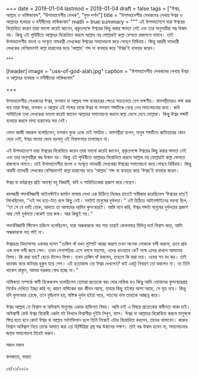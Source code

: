 +++
date = 2019-01-04
lastmod = 2019-01-04
draft = false
tags = ["ঈশ্বর, আল্লাহ ও নাস্তিক্যবাদ", "উপমহাদেশীয় লেখক", "মুক্ত দর্শন"]
title = "উপমহাদেশীয় লেখকদের লেখায় ঈশ্বর ও আল্লাহর ব্যবহার ও মনীষীদের নাস্তিক্যবাদ"
math = true
summary = """
এই উপমহাদেশে যারা ঈশ্বরের বিরোধিতা করেন তারা ভালো করেই জানেন, প্রকৃতপক্ষে ঈশ্বরের কিছু করার ক্ষমতা নেই এবং তার অনুসারীরা বদ্ধ উন্মাদ নয়। কিন্তু এই পৃথিবীতে আল্লাহর বিরোধিতা করলে আল্লাহ নয় মোল্লারাই কল্লা ফেলতে রাজপথে নামবে। তাই উপমহাদেশীয় বাংলা ও সংস্কৃত নামধারী লেখকেরা ঈশ্বরের সমালোচনা করে গেছেন নির্দ্বিধায়। কিন্তু আরবী নামধারী লেখকের বেশিরভাগই কল্লা হারানোর ভয়ে 'আল্লাহ' শব্দ না ব্যবহার করে 'ঈশ্বর'ই ব্যবহার করেন। 

"""

[header]
image = "use-of-god-alah.jpg"
caption = "উপমহাদেশীয় লেখকদের লেখায় ঈশ্বর ও আল্লাহর ব্যবহার ও মনীষীদের নাস্তিক্যবাদ"

+++

উপমহাদেশীয় লেখকদের ঈশ্বর, ভগবান বা আল্লাহ শব্দ ব্যবহারের ক্ষেত্রে সচেতনতা বেশ লক্ষণীয়। বামপন্থীদেরও লক্ষ করা যায় তারা ঈশ্বর, ভগবান ও আল্লাহ এই শব্দের মাঝে ঈশ্বর বা ভগবান শব্দটিকে বেছে নেন সমালোচনার জন্য। কবি সাহিত্যিক তথা লেখকেরা ভালো করেই জানেন আল্লাহর সমালোচনা করলে কল্লা ফেলে দেবে মোল্লারা। কিন্তু ঈশ্বর শব্দটি ব্যবহার করলে মাথা হারানোর ভয় নেই।

যেমন কাজী নজরুল বলেছিলেন, ভগবান বুকে একে দেই পদচিহ্ন। বামপন্থীরা বলেন, মানুষ শব্দটিতে কাটাতারের কোন বেড়া নেই, ঈশ্বর নামের কোন বড়বাবু এই বিশ্বসংসার চালাচ্ছেন না।

এই উপমহাদেশে যারা ঈশ্বরের বিরোধিতা করেন তারা ভালো করেই জানেন, প্রকৃতপক্ষে ঈশ্বরের কিছু করার ক্ষমতা নেই এবং তার অনুসারীরা বদ্ধ উন্মাদ নয়। কিন্তু এই পৃথিবীতে আল্লাহর বিরোধিতা করলে আল্লাহ নয় মোল্লারাই কল্লা ফেলতে রাজপথে নামবে। তাই উপমহাদেশীয় বাংলা ও সংস্কৃত নামধারী লেখকেরা ঈশ্বরের সমালোচনা করে গেছেন নির্দ্বিধায়। কিন্তু আরবী নামধারী লেখকের বেশিরভাগই কল্লা হারানোর ভয়ে 'আল্লাহ' শব্দ না ব্যবহার করে 'ঈশ্বর'ই ব্যবহার করেন।

ঈশ্বর বা ধর্মগ্রন্থের প্রতি অনাস্থা বহু বিজ্ঞানী, কবি ও সাহিত্যিকেরা প্রকাশ করে গেছেন।

কালজয়ী পদার্থবিজ্ঞানী আইনস্টাইন জার্মান ভাষায় লেখা এক চিঠিতে নিজের হাতেই অস্বীকার করেছিলেন ‘ঈশ্বরের হাত’! লিখেছিলেন, ‘‘ওই সব হাত-টাত বলে কিছু নেই। সবটাই মানুষের দুর্বলতা।’’ ওই চিঠিতে আইনস্টাইনের বক্তব্য ছিল, ‘‘তা সে যে ধর্মই হোক, আদতে তা আমাদের আদিম কুসংস্কারই। আমি মনে করি, ঈশ্বর শব্দটা মানুষের দুর্বলতার প্রকাশ আর সেই দুর্বলতা থেকেই তার জন্ম। আর কিছুই নয়।’’ 

পদার্থবিজ্ঞানী স্টিফেন হকিংস বলেছিলেন, যারা অন্ধকারকে ভয় পায় তারাই কেবলমাত্র বিভিন্ন ধর্মে বিশ্বাস করে, আমি অন্ধকারকে ভয় পাই না।

ঈশ্বরচন্দ্র বিদ্যাসাগর একবার বলেন "চেঙ্গিস খাঁ যখন লুটপাট আরম্ভ করলে তখন অনেক লোককে বন্দী করলে; ক্রমে প্রায় এক লক্ষ বন্দী জমে গেল। তখন সেনাপতিরা এসে বললে মহাশয়, এদের খাওয়াবে কে? সঙ্গে এদের রাখলে আমাদের বিপদ। কি করা যায়? ছেড়ে দিলেও বিপদ। তখন চেঙ্গিস খাঁ বললেন, তাহলে কি করা যায়। ওদের সব বধ কর। তাই কচাকচ করে কাটবার হুকুম হয়ে গেল। এই হত্যাকান্ড তো ঈশ্বর দেখলেন? কই একটু নিবারণ তো করলেন না। তা তিনি থাকেন থাকুন, আমার দরকার বোধ হচ্ছে না।"

নাস্তিকতা সম্পর্কে স্বামী বিকেকনন্দ বলেছিলেন তোমরা প্রত্যেকে বরং ঘোর নাস্তিক হও কিন্তু আমি তোমাদের কুসংস্কারগ্রস্থ নির্বোধ দেখিতে ইচ্ছা করি না; কারণ নাস্তিকের বরং জীবন আছে, তাহার কিছু হইবার আশা আছে, সে মৃত নহে। কিন্তু যদি কুসংস্কার ঢোকে, তবে বুদ্ধিনাশ হয়, মস্তিস্ক দুর্বল হইয়া পড়ে, পতনের ভাব তাহাকে আচ্ছন্ন করে।

ঈশ্বর আল্লাহ তে বিশ্বাস বা অবিশ্বাস মানুষের একান্ত ব্যক্তিগত বিষয়। আমি চাই এ বিষয়ে প্রত্যেকের স্বাধীনতা থাকা চাই। অবিশ্বাসী কেউ ঈশ্বর বিরোধী একটা বই লিখলে বিশ্বাসীরা দুইটা লিখুন, ব্যাস। ঈশ্বর বা আল্লাহর বিরোধিতা করলে মানুষকে ক্ষিপ্ত হতে হবে কেন! ঈশ্বর বা আল্লাহ সর্বশক্তিমান হলে তিনি নিজেই এটার বিরোধিতা করবেন, তাদের থামাবেন। কারুর বিশ্বাস অবিশ্বাস নিয়ে তাকে আঘাত করা তো হিস্টিরিয়া গ্রস্থ বদ্ধ উন্মাদের লক্ষণ। তাই বদ্ধ উন্মাদ হবেন না, সমালোচনার জবাব সমালোচনা দিয়েই করুন।

সজল মন্ডল

কলকাতা, ভারত

০৪/০১/২০১৯
